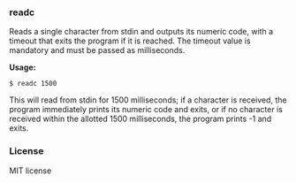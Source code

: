 ### readc

Reads a single character from stdin and outputs its numeric code, with a timeout that exits the program if it is reached. The timeout value is mandatory and must be passed as milliseconds.

**Usage:**

```
$ readc 1500
```

This will read from stdin for 1500 milliseconds; if a character is received, the program immediately prints its numeric code and exits, or if no character is received within the allotted 1500 milliseconds, the program prints -1 and exits.

### License

MIT license
